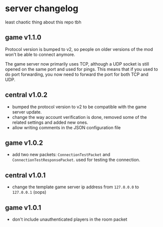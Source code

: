 # server changelog

least chaotic thing about this repo tbh

## game v1.1.0

Protocol version is bumped to v2, so people on older versions of the mod won't be able to connect anymore.

The game server now primarily uses TCP, although a UDP socket is still opened on the same port and used for pings. This means that if you used to do port forwarding, you now need to forward the port for both TCP and UDP.

## central v1.0.2

* bumped the protocol version to v2 to be compatible with the game server update.
* change the way account verification is done, removed some of the related settings and added new ones.
* allow writing comments in the JSON configuration file

## game v1.0.2

* add two new packets: `ConnectionTestPacket` and `ConnectionTestResponsePacket`. used for testing the connection.

## central v1.0.1

* change the template game server ip address from `127.0.0.0` to `127.0.0.1` (oops)

## game v1.0.1

* don't include unauthenticated players in the room packet
